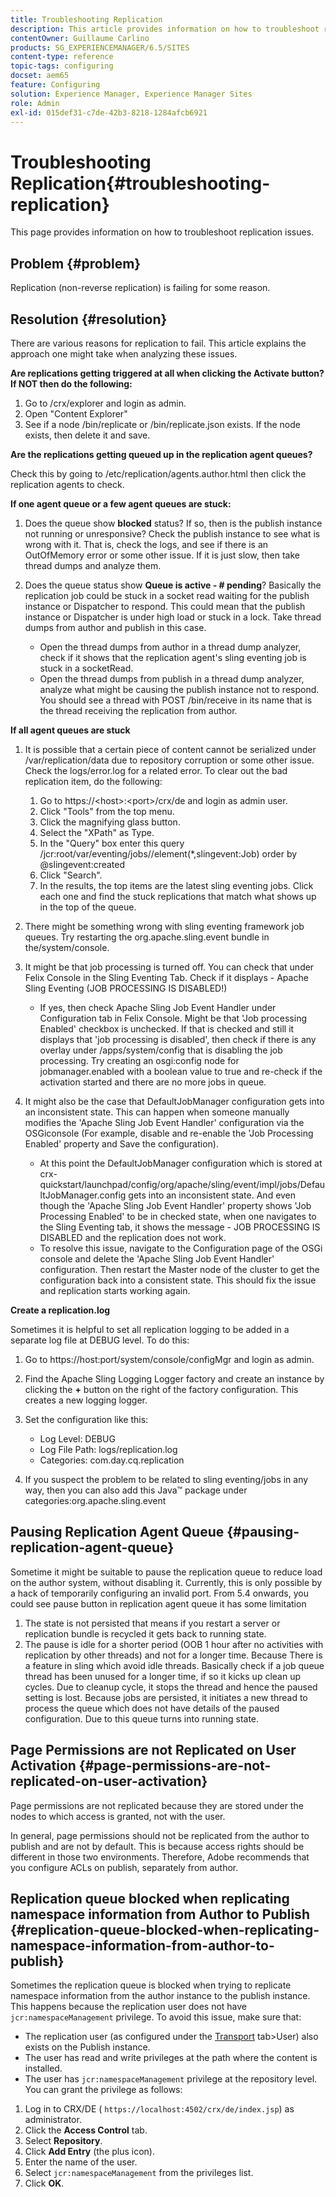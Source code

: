 ```yaml
---
title: Troubleshooting Replication
description: This article provides information on how to troubleshoot replication issues.
contentOwner: Guillaume Carlino
products: SG_EXPERIENCEMANAGER/6.5/SITES
content-type: reference
topic-tags: configuring
docset: aem65
feature: Configuring
solution: Experience Manager, Experience Manager Sites
role: Admin
exl-id: 015def31-c7de-42b3-8218-1284afcb6921
---
```

# Troubleshooting Replication{#troubleshooting-replication}

This page provides information on how to troubleshoot replication issues.

## Problem {#problem}

Replication (non-reverse replication) is failing for some reason.

## Resolution {#resolution}

There are various reasons for replication to fail. This article explains the approach one might take when analyzing these issues.

**Are replications getting triggered at all when clicking the Activate button? If NOT then do the following:**

1. Go to /crx/explorer and login as admin.
1. Open "Content Explorer"
1. See if a node /bin/replicate or /bin/replicate.json exists. If the node exists, then delete it and save.

**Are the replications getting queued up in the replication agent queues?**

Check this by going to /etc/replication/agents.author.html then click the replication agents to check.

**If one agent queue or a few agent queues are stuck:**

1. Does the queue show **blocked** status? If so, then is the publish instance not running or unresponsive? Check the publish instance to see what is wrong with it. That is, check the logs, and see if there is an OutOfMemory error or some other issue. If it is just slow, then take thread dumps and analyze them.
1. Does the queue status show **Queue is active - # pending**? Basically the replication job could be stuck in a socket read waiting for the publish instance or Dispatcher to respond. This could mean that the publish instance or Dispatcher is under high load or stuck in a lock. Take thread dumps from author and publish in this case.

    * Open the thread dumps from author in a thread dump analyzer, check if it shows that the replication agent's sling eventing job is stuck in a socketRead.
    * Open the thread dumps from publish in a thread dump analyzer, analyze what might be causing the publish instance not to respond. You should see a thread with POST /bin/receive in its name that is the thread receiving the replication from author.

**If all agent queues are stuck**

1. It is possible that a certain piece of content cannot be serialized under /var/replication/data due to repository corruption or some other issue. Check the logs/error.log for a related error. To clear out the bad replication item, do the following:

    1. Go to https://&lt;host&gt;:&lt;port&gt;/crx/de and login as admin user.
    1. Click "Tools" from the top menu.
    1. Click the magnifying glass button.
    1. Select the "XPath" as Type.
    1. In the "Query" box enter this query /jcr:root/var/eventing/jobs//element(&#42;,slingevent:Job) order by @slingevent:created
    1. Click "Search".
    1. In the results, the top items are the latest sling eventing jobs. Click each one and find the stuck replications that match what shows up in the top of the queue.

1. There might be something wrong with sling eventing framework job queues. Try restarting the org.apache.sling.event bundle in the/system/console.
1. It might be that job processing is turned off. You can check that under Felix Console in the Sling Eventing Tab. Check if it displays - Apache Sling Eventing (JOB PROCESSING IS DISABLED!)

    * If yes, then check Apache Sling Job Event Handler under Configuration tab in Felix Console. Might be that 'Job processing Enabled' checkbox is unchecked. If that is checked and still it displays that 'job processing is disabled', then check if there is any overlay under /apps/system/config that is disabling the job processing. Try creating an osgi:config node for jobmanager.enabled with a boolean value to true and re-check if the activation started and there are no more jobs in queue.

1. It might also be the case that DefaultJobManager configuration gets into an inconsistent state. This can happen when someone manually modifies the 'Apache Sling Job Event Handler' configuration via the OSGiconsole (For example, disable and re-enable the 'Job Processing Enabled' property and Save the configuration).

    * At this point the DefaultJobManager configuration which is stored at crx-quickstart/launchpad/config/org/apache/sling/event/impl/jobs/DefaultJobManager.config gets into an inconsistent state. And even though the 'Apache Sling Job Event Handler' property shows 'Job Processing Enabled' to be in checked state, when one navigates to the Sling Eventing tab, it shows the message - JOB PROCESSING IS DISABLED and the replication does not work.
    * To resolve this issue, navigate to the Configuration page of the OSGi console and delete the 'Apache Sling Job Event Handler' configuration. Then restart the Master node of the cluster to get the configuration back into a consistent state. This should fix the issue and replication starts working again.

**Create a replication.log**

Sometimes it is helpful to set all replication logging to be added in a separate log file at DEBUG level. To do this:

1. Go to https://host:port/system/console/configMgr and login as admin.
1. Find the Apache Sling Logging Logger factory and create an instance by clicking the **+** button on the right of the factory configuration. This creates a new logging logger.
1. Set the configuration like this:

    * Log Level: DEBUG
    * Log File Path: logs/replication.log
    * Categories: com.day.cq.replication

1. If you suspect the problem to be related to sling eventing/jobs in any way, then you can also add this Java&trade; package under categories:org.apache.sling.event

## Pausing Replication Agent Queue  {#pausing-replication-agent-queue}

Sometime it might be suitable to pause the replication queue to reduce load on the author system, without disabling it. Currently, this is only possible by a hack of temporarily configuring an invalid port. From 5.4 onwards, you could see pause button in replication agent queue it has some limitation

1. The state is not persisted that means if you restart a server or replication bundle is recycled it gets back to running state.
1. The pause is idle for a shorter period (OOB 1 hour after no activities with replication by other threads) and not for a longer time. Because There is a feature in sling which avoid idle threads. Basically check if a job queue thread has been unused for a longer time, if so it kicks up clean up cycles. Due to cleanup cycle, it stops the thread and hence the paused setting is lost. Because jobs are persisted, it initiates a new thread to process the queue which does not have details of the paused configuration. Due to this queue turns into running state.

## Page Permissions are not Replicated on User Activation {#page-permissions-are-not-replicated-on-user-activation}

Page permissions are not replicated because they are stored under the nodes to which access is granted, not with the user.

In general, page permissions should not be replicated from the author to publish and are not by default. This is because access rights should be different in those two environments. Therefore, Adobe recommends that you configure ACLs on publish, separately from author.

## Replication queue blocked when replicating namespace information from Author to Publish {#replication-queue-blocked-when-replicating-namespace-information-from-author-to-publish}

Sometimes the replication queue is blocked when trying to replicate namespace information from the author instance to the publish instance. This happens because the replication user does not have `jcr:namespaceManagement` privilege. To avoid this issue, make sure that:

* The replication user (as configured under the [Transport](/help/sites-deploying/replication.md#replication-agents-configuration-parameters) tab&gt;User) also exists on the Publish instance.
* The user has read and write privileges at the path where the content is installed.
* The user has `jcr:namespaceManagement` privilege at the repository level. You can grant the privilege as follows:

1. Log in to CRX/DE ( `https://localhost:4502/crx/de/index.jsp`) as administrator.
1. Click the **Access Control** tab.
1. Select **Repository**.
1. Click **Add Entry** (the plus icon).
1. Enter the name of the user.
1. Select `jcr:namespaceManagement` from the privileges list.
1. Click **OK**.
